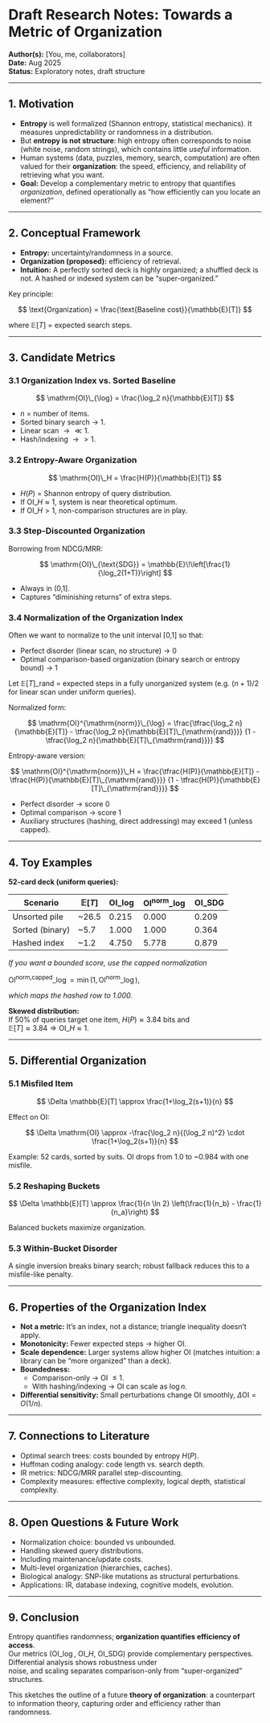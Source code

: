 # Draft Research Notes: Towards a Metric of Organization

**Author(s):** [You, me, collaborators]  
**Date:** Aug 2025  
**Status:** Exploratory notes, draft structure  

---

## 1. Motivation

- **Entropy** is well formalized (Shannon entropy, statistical mechanics). It measures unpredictability or randomness in a distribution.  
- But **entropy is not structure**: high entropy often corresponds to noise (white noise, random strings), which contains little *useful* information.  
- Human systems (data, puzzles, memory, search, computation) are often valued for their **organization**: the speed, efficiency, and reliability of retrieving what you want.  
- **Goal:** Develop a complementary metric to entropy that quantifies *organization*, defined operationally as “how efficiently can you locate an element?”  

---

## 2. Conceptual Framework

- **Entropy:** uncertainty/randomness in a source.  
- **Organization (proposed):** efficiency of retrieval.  
- **Intuition:** A perfectly sorted deck is highly organized; a shuffled deck is not. A hashed or indexed system can be “super-organized.”  

Key principle:  

$$
\text{Organization} = \frac{\text{Baseline cost}}{\mathbb{E}[T]}
$$

where $\mathbb{E}[T]$ = expected search steps.  

---

## 3. Candidate Metrics

### 3.1 Organization Index vs. Sorted Baseline

$$
\mathrm{OI}\_{\log} = \frac{\log_2 n}{\mathbb{E}[T]}
$$

- $n$ = number of items.  
- Sorted binary search $\to$ 1.  
- Linear scan $\to \ll 1$.  
- Hash/indexing $\to > 1$.  

### 3.2 Entropy-Aware Organization

$$
\mathrm{OI}\_H = \frac{H(P)}{\mathbb{E}[T]}
$$

- $H(P)$ = Shannon entropy of query distribution.  
- If $\mathrm{OI}\_H \approx 1$, system is near theoretical optimum.  
- If $\mathrm{OI}\_H > 1$, non-comparison structures are in play.  

### 3.3 Step-Discounted Organization

Borrowing from NDCG/MRR:  

$$
\mathrm{OI}\_{\text{SDG}} = \mathbb{E}\!\left[\frac{1}{\log_2(1+T)}\right]
$$

- Always in (0,1].  
- Captures “diminishing returns” of extra steps.  

### 3.4 Normalization of the Organization Index

Often we want to normalize to the unit interval [0,1] so that:

- Perfect disorder (linear scan, no structure) → 0
- Optimal comparison-based organization (binary search or entropy bound) → 1

Let $\mathbb{E}[T]\_{\mathrm{rand}}$ = expected steps in a fully unorganized system
(e.g. $(n+1)/2$ for linear scan under uniform queries).

Normalized form:

$$
\mathrm{OI}^{\mathrm{norm}}\_{\log} =
\frac{\tfrac{\log_2 n}{\mathbb{E}[T]} - \tfrac{\log_2 n}{\mathbb{E}[T]\_{\mathrm{rand}}}}
{1 - \tfrac{\log_2 n}{\mathbb{E}[T]\_{\mathrm{rand}}}}
$$

Entropy-aware version:

$$
\mathrm{OI}^{\mathrm{norm}}\_H =
\frac{\tfrac{H(P)}{\mathbb{E}[T]} - \tfrac{H(P)}{\mathbb{E}[T]\_{\mathrm{rand}}}}
{1 - \tfrac{H(P)}{\mathbb{E}[T]\_{\mathrm{rand}}}}
$$

- Perfect disorder → score 0
- Optimal comparison → score 1
- Auxiliary structures (hashing, direct addressing) may exceed 1 (unless capped).

---

## 4. Toy Examples

**52-card deck (uniform queries):**

| Scenario        | $\mathbb{E}[T]$ | $\mathrm{OI}\_{\log}$ | $\mathrm{OI}^{\text{norm}}\_{\log}$ | $\mathrm{OI}\_{\text{SDG}}$ |
|-----------------|-----------------|----------------------|-------------------------------------|----------------------------|
| Unsorted pile   | ~26.5           | 0.215                | 0.000                               | 0.209                      |
| Sorted (binary) | ~5.7            | 1.000                | 1.000                               | 0.364                      |
| Hashed index    | ~1.2            | 4.750                | 5.778                               | 0.879                      |

*If you want a bounded score, use the capped normalization*

$\mathrm{OI}^{\text{norm,capped}}\_{\log}=\min(1,\mathrm{OI}^{\text{norm}}\_{\log})$,

*which maps the hashed row to 1.000.*

**Skewed distribution:**  
If 50% of queries target one item, $H(P)\approx 3.84$ bits and  
$\mathbb{E}[T]\approx 3.84 \Rightarrow \mathrm{OI}\_H \approx 1$.  

---

## 5. Differential Organization

### 5.1 Misfiled Item

$$
\Delta \mathbb{E}[T] \approx \frac{1+\log_2(s+1)}{n}
$$

Effect on OI:  

$$
\Delta \mathrm{OI} \approx -\frac{\log_2 n}{(\log_2 n)^2} \cdot \frac{1+\log_2(s+1)}{n}
$$

Example: 52 cards, sorted by suits. OI drops from 1.0 to ~0.984 with one misfile.  

### 5.2 Reshaping Buckets

$$
\Delta \mathbb{E}[T] \approx \frac{1}{n \ln 2} \left(\frac{1}{n_b} - \frac{1}{n_a}\right)
$$

Balanced buckets maximize organization.  

### 5.3 Within-Bucket Disorder

A single inversion breaks binary search; robust fallback reduces this to a misfile-like penalty.  

---

## 6. Properties of the Organization Index

- **Not a metric:** It’s an index, not a distance; triangle inequality doesn’t apply.  
- **Monotonicity:** Fewer expected steps $\to$ higher OI.  
- **Scale dependence:** Larger systems allow higher OI (matches intuition: a library can be “more organized” than a deck).  
- **Boundedness:**  
  - Comparison-only $\to$ OI $\le 1$.  
  - With hashing/indexing $\to$ OI can scale as $\log n$.  
- **Differential sensitivity:** Small perturbations change OI smoothly, $\Delta \mathrm{OI} = O(1/n)$.  

---

## 7. Connections to Literature

- Optimal search trees: costs bounded by entropy $H(P)$.  
- Huffman coding analogy: code length vs. search depth.  
- IR metrics: NDCG/MRR parallel step-discounting.  
- Complexity measures: effective complexity, logical depth, statistical complexity.  

---

## 8. Open Questions & Future Work

- Normalization choice: bounded vs unbounded.  
- Handling skewed query distributions.  
- Including maintenance/update costs.  
- Multi-level organization (hierarchies, caches).  
- Biological analogy: SNP-like mutations as structural perturbations.  
- Applications: IR, database indexing, cognitive models, evolution.  

---

## 9. Conclusion

Entropy quantifies randomness; **organization quantifies efficiency of access**.  
Our metrics ($\mathrm{OI}\_{\log}$, $\mathrm{OI}\_H$, $\mathrm{OI}\_{\text{SDG}}$)
provide complementary perspectives. Differential analysis shows robustness under  
noise, and scaling separates comparison-only from “super-organized” structures.  

This sketches the outline of a future **theory of organization**: a counterpart  
to information theory, capturing order and efficiency rather than randomness.  

